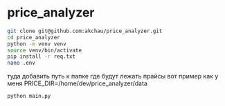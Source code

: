 # price_analyzer

```bash
git clone git@github.com:akchau/price_analyzer.git
cd price_analyzer
python -m venv venv
source venv/bin/activate
pip install -r req.txt
nano .env
```
туда добавить путь к папке где будут лежать прайсы
вот пример как у меня
PRICE_DIR=/home/dev/price_analyzer/data

```bash
python main.py
```
